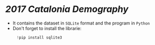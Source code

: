 # *2017 Catalonia Demography*
- It contains the dataset in `SQLite`  format and the program in `Python`
- Don't forget to install the librarie:
```python
     !pip install sqlite3
   ```  

